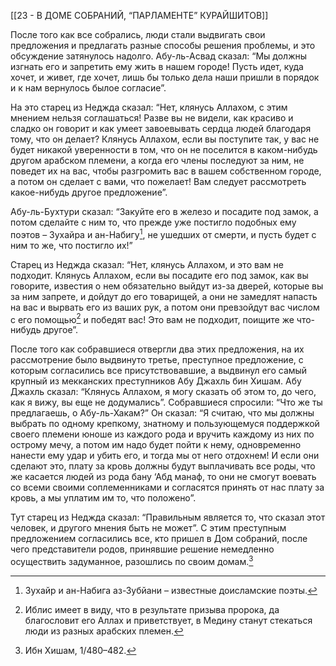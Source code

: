 [[23 - В ДОМЕ СОБРАНИЙ, “ПАРЛАМЕНТЕ” КУРАЙШИТОВ]]

После того как все собрались, люди стали выдвигать свои предложения и предлагать разные способы решения проблемы, и это обсуждение затянулось надолго. Абу-ль-Асвад сказал: “Мы должны изгнать его и запретить ему жить в нашем городе! Пусть идет, куда хочет, и живет, где хочет, лишь бы только дела наши пришли в порядок и к нам вернулось былое согласие”. 

На это старец из Неджда сказал: “Нет, клянусь Аллахом, с этим мнением нельзя соглашаться! Разве вы не видели, как красиво и сладко он говорит и как умеет завоевывать сердца людей благодаря тому, что он делает? Клянусь Аллахом, если вы поступите так, у вас не будет никакой уверенности в том, что он не поселится в каком-нибудь другом арабском племени, а когда его члены последуют за ним, не поведет их на вас, чтобы разгромить вас в вашем собственном городе, а потом он сделает с вами, что пожелает! Вам следует рассмотреть какое-нибудь другое предложение”.

Абу-ль-Бухтури сказал: “Закуйте его в железо и посадите под замок, а потом сделайте с ним то, что прежде уже постигло подобных ему поэтов – Зухайра и ан-Набигу[^1], не ушедших от смерти, и пусть будет с ним то же, что постигло их!”

Старец из Неджда сказал: “Нет, клянусь Аллахом, и это вам не подходит. Клянусь Аллахом, если вы посадите его под замок, как вы говорите, известия о нем обязательно выйдут из-за дверей, которые вы за ним запрете, и дойдут до его товарищей, а они не замедлят напасть на вас и вырвать его из ваших рук, а потом они превзойдут вас числом с его помощью[^2] и победят вас! Это вам не подходит, поищите же что-нибудь другое”.

После того как собравшиеся отвергли два этих предложения, на их рассмотрение было выдвинуто третье, преступное предложение, с которым согласились все присутствовавшие, а выдвинул его самый крупный из мекканских преступников Абу Джахль бин Хишам. Абу Джахль сказал: “Клянусь Аллахом, я могу сказать об этом то, до чего, как я вижу, вы еще не додумались”. Собравшиеся спросили: “Что же ты предлагаешь, о Абу-ль-Хакам?” Он сказал: “Я считаю, что мы должны выбрать по одному крепкому, знатному и пользующемуся поддержкой своего племени юноше из каждого рода и вручить каждому из них по острому мечу, а потом им надо будет пойти к нему, одновременно нанести ему удар и убить его, и тогда мы от него отдохнем! И если они сделают это, плату за кровь должны будут выплачивать все роды, что же касается людей из рода бану ‘Абд манаф, то они не смогут воевать со всеми своими соплеменниками и согласятся принять от нас плату за кровь, а мы уплатим им то, что положено”.

Тут старец из Неджда сказал: “Правильным является то, что сказал этот человек, и другого мнения быть не может”. С этим преступным предложением согласились все, кто пришел в Дом собраний, после чего представители родов, принявшие решение немедленно осуществить задуманное, разошлись по своим домам.[^3]

[^1]: Зухайр и ан-Набига аз-Зубйани – известные доисламские поэты.

[^2]: Иблис имеет в виду, что в результате призыва пророка, да благословит его Аллах и приветствует, в Медину станут стекаться люди из разных арабских племен.

[^3]: Ибн Хишам, 1/480–482.

